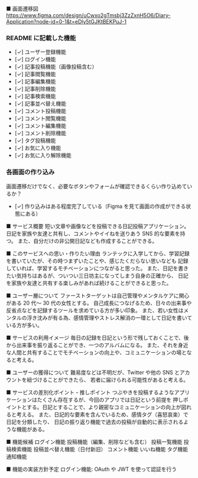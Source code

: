 ■ 画面遷移図
https://www.figma.com/design/uCwxo2gTmsbj3ZzZxnH5O6/Diary-Application?node-id=0-1&t=eDly5tGJKtBEKPuJ-1

### README に記載した機能

- [✓] ユーザー登録機能
- [✓] ログイン機能
- [✓] 記事投稿機能（画像投稿含む）
- [✓] 記事閲覧機能
- [✓] 記事編集機能
- [✓] 記事削除機能
- [✓] 記事検索機能
- [✓] 記事並べ替え機能
- [✓] コメント投稿機能
- [✓] コメント閲覧機能
- [✓] コメント編集機能
- [✓] コメント削除機能
- [✓] タグ投稿機能
- [✓] お気に入り機能
- [✓] お気に入り解除機能

### 各画面の作り込み

画面遷移だけでなく、必要なボタンやフォームが確認できるくらい作り込めているか？

- [✓] 作り込みはある程度完了している（Figma を見て画面の作成ができる状態にある）

■ サービス概要
短い文章や画像などを投稿できる日記投稿アプリケーション。
日記を家族や友達と共有し、コメントやイイねを送りあう SNS 的な要素を持つ。
また、自分だけの非公開日記なども作成することができる。

■ このサービスへの思い・作りたい理由
ランテックに入学してから、学習記録を書いていたが、その時つまずいたことや、感じたくだらない思いなども
記録していれば、学習するモチベーションにつながると思った。
また、日記を書きたい気持ちはあるが、ついつい三日坊主になってしまう自身の正確から、
日記を家族や友達と共有する楽しみがあれば続けることができると思った。

■ ユーザー層について
ファーストターゲットは自己管理やメンタルケアに関心がある 20 代～ 30 代の女性とする。
自己成長につなげるため、日々の出来事や反省点などを記録するツールを求めている方が多い印象。
また、若い女性はメンタルの浮き沈みが有る為、感情管理やストレス解消の一環として日記を書いている方が多い。

■ サービスの利用イメージ
毎日の記録を日記という形で残しておくことで、後から出来事を振り返ることができ、一つのアルバムになる。
また、それを身近な人間と共有することでモチベーションの向上や、コミュニケーションの場となると考える。

■ ユーザーの獲得について
難易度などは不明だが、Twitter や他の SNS とアカウントを紐づけることができたら、
若者に届けられる可能性があると考える。

■ サービスの差別化ポイント・推しポイント
つぶやきを投稿するようなアプリケーションはたくさん存在するが、今回のアプリでは日記という前提を
押しポイントとする。日記とすることで、より親密なコミュニケーションの向上が図れると考える。
また、日記的な要素を含んでいるため、感情タグ（喜怒哀楽）で日記を分類したり、
日記の振り返り機能で過去の投稿が自動的に表示されるような機能がある。

■ 機能候補
ログイン機能
投稿機能（編集、削除なども含む）
投稿一覧機能
投稿検索機能
投稿並べ替え機能（日付新旧）
コメント機能
いいね機能
タグ機能
通知機能

■ 機能の実装方針予定
ログイン機能: OAuth や JWT を使って認証を行う

